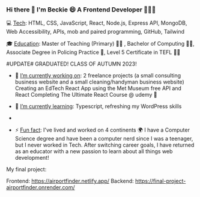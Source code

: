 ### Hi there 👋 I'm Beckie 😄 A Frontend Developer 👨🏼‍💻
 

<!--
**BeckieMorton/BeckieMorton** is a ✨ _special_ ✨ repository because its `README.md` (this file) appears on your GitHub profile. -->

💻 <ins>Tech</ins>: HTML, CSS, JavaScript, React, Node.js, Express API, MongoDB, Web Accessibility, APIs, mob and paired programming, GitHub, Tailwind


🎓 <ins>Education</ins>: Master of Teaching (Primary) 👩‍🏫 , Bachelor of Computing 👩‍💻, Associate Degree in Policing Practice 👮, Level 5 Certificate in TEFL 👩‍🏫

#UPDATE# GRADUATED! CLASS OF AUTUMN 2023!

- 🔭 <ins>I’m currently working on</ins>:
    2 freelance projects (a small consulting business website and a small cleaning/handyman business website)
    Creating an EdTech React App using the Met Museum free API and React
    Completing The Ultimate React Course @ udemy 🤩
  
- 🌱 <ins>I’m currently learning</ins>: Typescript, refreshing my WordPress skills
- 
- ⚡ <ins>Fun fact</ins>: I've lived and worked on 4 continents 🌍 I have a Computer Science degree and have been a computer nerd since I was a teenager, but I never worked in Tech. After switching career goals, I have returned as an educator with a new passion to learn about all things web development!


My final project: 

Frontend: https://airportfinder.netlify.app/
Backend: https://final-project-airportfinder.onrender.com/

